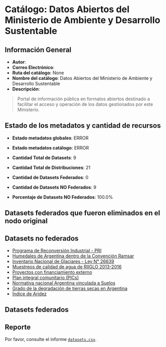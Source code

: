 
# Catálogo: Datos Abiertos del Ministerio de Ambiente y Desarrollo Sustentable

## Información General

- **Autor**: 
- **Correo Electrónico**: 
- **Ruta del catálogo**: None
- **Nombre del catálogo**: Datos Abiertos del Ministerio de Ambiente y Desarrollo Sustentable
- **Descripción**:

> Portal de información pública en formatos abiertos destinado a facilitar el acceso y operación de los datos gestionados por este Ministerio.

## Estado de los metadatos y cantidad de recursos

- **Estado metadatos globales**: ERROR
- **Estado metadatos catálogo**: ERROR
- **Cantidad Total de Datasets**: 9
- **Cantidad Total de Distribuciones**: 21

- **Cantidad de Datasets Federados**: 0
- **Cantidad de Datasets NO Federados**: 9
- **Porcentaje de Datasets NO Federados**: 100.0%

## Datasets federados que fueron eliminados en el nodo original



## Datasets no federados

- [Programa de Reconversión Industrial - PRI](http://datos.ambiente.gob.ar/dataset/programa-de-reconversion-industrial-pri)
- [Humedales de Argentina dentro de la Convención Ramsar](http://datos.ambiente.gob.ar/dataset/humedales-de-argentina-dentro-de-la-convencion-ramsar)
- [Inventario Nacional de Glaciares - Ley N° 26639](www.glaciaresargentinos.gob.ar)
- [Muestreos de calidad de agua de RIIGLO 2013-2016](http://calidaddeagua.ambiente.gob.ar)
- [Proyectos con financiamiento externo](http://datos.ambiente.gob.ar/dataset/proyectos-con-financiamiento-externo)
- [Plan integral comunitario (PICs)](http://datos.ambiente.gob.ar/dataset/plan-integral-comunitario-pics)
- [Normativa nacional Argentina vinculada a Suelos](http://ambiente.gob.ar/suelos)
- [Grado de la degradación de tierras secas en Argentina](www.desertificacion.gob.ar)
- [Índice de Aridez](www.desertificacion.gob.ar)

## Datasets federados



## Reporte

Por favor, consulte el informe [`datasets.csv`](datasets.csv).
